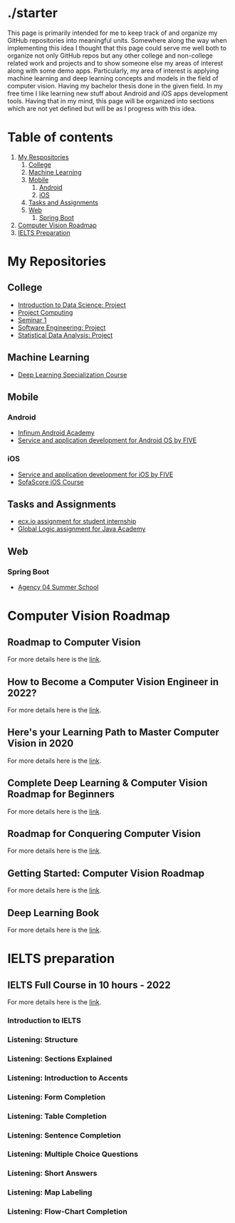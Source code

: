 
# ./starter

This page is primarily intended for me to keep track of and organize my GitHub repositories into meaningful units. Somewhere along the way when implementing this idea I thought that this page could serve me well both to organize not only GitHub repos but any other college and non-college related work and projects and to show someone else my areas of interest along with some demo apps. Particularly, my area of interest is applying machine learning and deep learning concepts and models in the field of computer vision. Having my bachelor thesis done in the given field. In my free time I like learning new stuff about Android and iOS apps development tools. Having that in my mind, this page will be organized into sections which are not yet defined but will be as I progress with this idea. 


# Table of contents
1. [My Respositories](#my-repositories)
	1. [College](#college)
	2. [Machine Learning](#machine-learning)
	3. [Mobile](#mobile)
		1. [Android](#android)
		2. [iOS](#ios)
	4. [Tasks and Assignments](#tasks-and-assignments)
	5. [Web](#web)
		1. [Spring Boot](#spring-boot) 
2. [Computer  Vision Roadmap](#computer-vision-roadmap)
3. [IELTS Preparation](#IELTS-preparation)


# My Repositories<a name="my-repositories"></a>

## College<a name="college"></a>

- [Introduction to Data Science: Project](https://github.com/ismandre/uzop-heart-disease)
- [Project Computing](https://github.com/ismandre/Projekt-R)
- [Seminar 1](https://github.com/ismandre/seminar-1)
- [Software Engineering: Project](https://github.com/ismandre/Programsko-Inzenjerstvo-Projekt)
- [Statistical Data Analysis: Project](https://github.com/ismandre/Statisticka-Analiza-Podataka-Projekt)

## Machine Learning<a name="machine-learning"></a>

- [Deep Learning Specialization Course](https://github.com/ismandre/deep-learning-specialization)

## Mobile<a name="mobile"></a> 

### Android<a name="android"></a>

- [Infinum Android Academy](https://github.com/ismandre/isa-shows-app-dnaram)
- [Service and application development for Android OS by FIVE](https://github.com/ismandre/android-vjestina-tmdb)

### iOS<a name="ios"></a>

- [Service and application development for iOS by FIVE ](https://github.com/ismandre/iOS-Vjestina-QuizApp)
- [SofaScore iOS Course](https://github.com/ismandre/sofascore-ios-course)

## Tasks and Assignments<a name="tasks-and-assignments"></a>

- [ecx.io assignment for student internship](https://github.com/ismandre/ecxio-DemoApp)
- [Global Logic assignment for Java Academy](https://github.com/ismandre/global-logic-assignment)

## Web<a name="web"></a>

### Spring Boot<a name="spring-boot"></a>

- [Agency 04 Summer School](https://github.com/ismandre/ag04-pizzaApp)


# Computer Vision Roadmap<a name="computer-vision-roadmap"></a>

## Roadmap to Computer Vision
For more details here is the [link](https://resources.experfy.com/ai-ml/roadmap-to-computer-vision/?ref=morioh.com&utm_source=morioh.com).

## How to Become a Computer Vision Engineer in 2022?

For more details here is the [link](https://www.projectpro.io/article/computer-vision-engineer/469).

## Here's your Learning Path to Master Computer Vision in 2020

For more details here is the [link](https://www.analyticsvidhya.com/blog/2020/01/computer-vision-learning-path-2020/).

## Complete Deep Learning & Computer Vision Roadmap for Beginners

For more details here is the [link](https://www.youtube.com/watch?v=OSLC-bx_kik).

## Roadmap for Conquering Computer Vision

For more details here is the [link](https://towardsdatascience.com/roadmap-for-conquering-computer-vision-213695472ad0).

## Getting Started: Computer Vision Roadmap

For more details here is the [link](https://www.kaggle.com/getting-started/158267).

## Deep Learning Book

For more details here is the [link](https://www.deeplearningbook.org/).


# IELTS preparation<a name="IELTS-preparation"></a>

## IELTS Full Course in 10 hours - 2022

For more details here is the [link](https://www.youtube.com/watch?v=Jzps8q2es7c).

### Introduction to IELTS

### Listening: Structure

### Listening: Sections Explained

### Listening: Introduction to Accents

### Listening: Form Completion

### Listening: Table Completion

### Listening: Sentence Completion

### Listening: Multiple Choice Questions

### Listening: Short Answers

### Listening: Map Labeling

### Listening: Flow-Chart Completion
